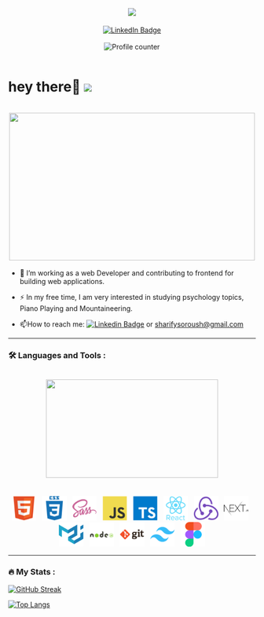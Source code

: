 
<div id="header" align="center">
  <img src="https://media.giphy.com/media/M9gbBd9nbDrOTu1Mqx/giphy.gif" width="100"/>
</div>
<br />
<div id="badges" align="center">
  <a href="https://www.linkedin.com/in/cladux/" target="_blank">
    <img src="https://img.shields.io/badge/LinkedIn-blue?style=for-the-badge&logo=linkedin&logoColor=white" alt="LinkedIn Badge"/>
  </a>
</div>
<br />
<div id="viewCounter" align="center">
<img src="https://komarev.com/ghpvc/?username=Claudx&style=flat-square&color=blue" alt="Profile counter"/>
</div>
<br />
<h1>
  hey there👋
  <img src="https://media.giphy.com/media/hvRJCLFzcasrR4ia7z/giphy.gif" width="30px"/>
</h1>
<br />
<div align="center">
  <img src="https://media.giphy.com/media/dWesBcTLavkZuG35MI/giphy.gif" width="500" height="300"/>
  
</div>

- :telescope: I’m working as a web Developer and contributing to frontend for building web applications.

- :zap: In my free time, I am very interested in studying psychology topics, Piano Playing and Mountaineering.

- :mailbox:How to reach me: [![Linkedin Badge](https://img.shields.io/badge/-kakbar-blue?style=flat&logo=Linkedin&logoColor=white)](https://www.linkedin.com/in/cladux/)
  or <a href="mailto:sharifysoroush@gmail.com">sharifysoroush@gmail.com </a>

- ---

### :hammer_and_wrench: Languages and Tools :
<br />
<div align="center">
  <img src="https://media.giphy.com/media/v1.Y2lkPTc5MGI3NjExYXFhY2RiaXF5dmtmcnlkODV1b2FlOXJ3eWdhbWRrMDFmb2JtY3R3eSZlcD12MV9pbnRlcm5hbF9naWZfYnlfaWQmY3Q9Zw/xT9IgzoKnwFNmISR8I/giphy.gif"  width="350" height="200"/>
</div>
<br />
<br />
<div align="center">
  <img src="https://github.com/devicons/devicon/blob/master/icons/html5/html5-original.svg" title="HTML5" alt="HTML5" width="50" height="50"/>&nbsp;&nbsp;
  <img src="https://github.com/devicons/devicon/blob/master/icons/css3/css3-plain-wordmark.svg"  title="CSS3" alt="CSS3" width="50" height="50"/>&nbsp;&nbsp;
  <img src="https://github.com/devicons/devicon/blob/master/icons/sass/sass-original.svg"  title="Sass" alt="Sass" width="50" height="50"/>&nbsp;&nbsp;
  <img src="https://github.com/devicons/devicon/blob/master/icons/javascript/javascript-original.svg" title="JavaScript" alt="JavaScript" width="50" height="50"/>&nbsp;&nbsp;
  <img src="https://github.com/devicons/devicon/blob/master/icons/typescript/typescript-original.svg" title="TypeScript" alt="TypeScript" width="50" height="50"/>&nbsp;&nbsp;
  <img src="https://github.com/devicons/devicon/blob/master/icons/react/react-original-wordmark.svg" title="React" alt="React" width="50" height="50"/>&nbsp;&nbsp;
  <img src="https://github.com/devicons/devicon/blob/master/icons/redux/redux-original.svg" title="Redux" alt="Redux " width="50" height="50"/>&nbsp;&nbsp;
  <img src="https://github.com/devicons/devicon/blob/master/icons/nextjs/nextjs-original-wordmark.svg" title="Next" alt="Next" width="50" height="50"/>&nbsp;&nbsp;
  <img src="https://github.com/devicons/devicon/blob/master/icons/materialui/materialui-original.svg" title="Material UI" alt="Material-UI" width="50" height="50"/>&nbsp;&nbsp;
  <img src="https://github.com/devicons/devicon/blob/master/icons/nodejs/nodejs-original-wordmark.svg" title="NodeJS" alt="NodeJS" width="50" height="50"/>&nbsp;&nbsp;
  <img src="https://github.com/devicons/devicon/blob/master/icons/git/git-original-wordmark.svg" title="Git" **alt="Git" width="50" height="50"/>&nbsp;&nbsp;
  <img src="https://github.com/devicons/devicon/blob/master/icons/tailwindcss/tailwindcss-plain.svg" title="Tailwind" **alt="Tailwind" width="50" height="50"/>&nbsp;&nbsp;
  <img src="https://github.com/devicons/devicon/blob/master/icons/figma/figma-original.svg" title="Figma" **alt="Figma" width="50" height="50"/>
</div>

---

### :fire: My Stats :

[![GitHub Streak](http://github-readme-streak-stats.herokuapp.com?user=Cladux&theme=dark)](https://git.io/streak-stats)

[![Top Langs](https://github-readme-stats.vercel.app/api/top-langs/?username=Cladux&layout=compact&theme=vision-friendly-dark)](https://github.com/anuraghazra/github-readme-stats)

